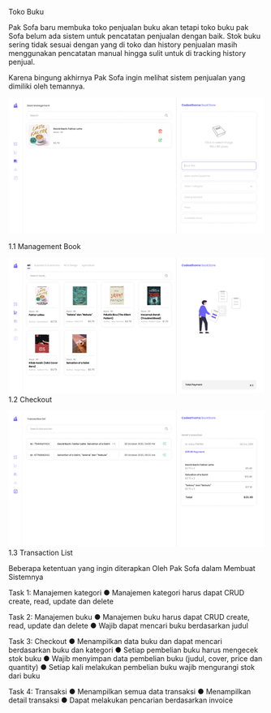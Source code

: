 Toko Buku

Pak Sofa baru membuka toko penjualan buku akan tetapi toko buku pak Sofa belum ada sistem untuk pencatatan penjualan dengan baik. Stok buku sering tidak sesuai dengan yang di toko dan history penjualan masih menggunakan pencatatan manual hingga sulit untuk di tracking history penjual.

Karena bingung akhirnya Pak Sofa ingin melihat sistem penjualan yang dimiliki oleh temannya.

![alt text](image.png)

1.1 Management Book

![alt text](image-1.png)
1.2 Checkout

![alt text](image-2.png)
1.3 Transaction List



Beberapa ketentuan yang ingin diterapkan Oleh Pak Sofa dalam Membuat Sistemnya

Task 1: Manajemen kategori
●	Manajemen kategori harus dapat CRUD create, read, update dan delete

Task 2: Manajemen buku
●	Manajemen buku harus dapat CRUD create, read, update dan delete
●	Wajib dapat mencari buku berdasarkan judul

Task 3: Checkout
●	Menampilkan data buku dan dapat mencari berdasarkan buku dan kategori
●	Setiap pembelian buku harus mengecek stok buku
●	Wajib menyimpan data pembelian buku (judul, cover, price dan quantity)
●	Setiap kali melakukan pembelian buku wajib mengurangi stok dari buku


Task 4: Transaksi
●	Menampilkan semua data transaksi
●	Menampilkan detail transaksi
●	Dapat melakukan pencarian berdasarkan invoice